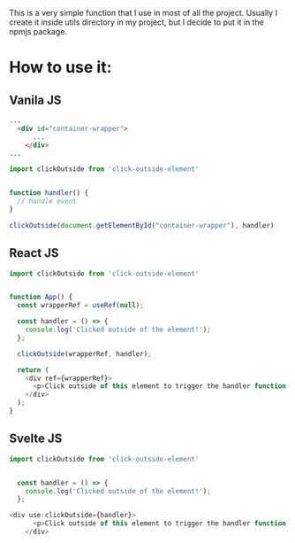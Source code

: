 This is a very simple function that I use in most of all the project. Usually I create it inside utils directory in my project, but I decide to put it in the npmjs package.

# How to use it:

## Vanila JS

```html
...
  <div id="container-wrapper">
      ...
    </div>
...
```

```javascript
import clickOutside from 'click-outside-element'


function handler() {
  // handle event
}

clickOutside(document.getElementById("container-wrapper"), handler)


```

## React JS

```javascript
import clickOutside from 'click-outside-element'


function App() {
  const wrapperRef = useRef(null);

  const handler = () => {
    console.log('Clicked outside of the element!');
  };

  clickOutside(wrapperRef, handler);

  return (
    <div ref={wrapperRef}>
      <p>Click outside of this element to trigger the handler function.</p>
    </div>
  );
}

```

## Svelte JS

```javascript
import clickOutside from 'click-outside-element'


  const handler = () => {
    console.log('Clicked outside of the element!');
  };

<div use:clickOutside={handler}>
      <p>Click outside of this element to trigger the handler function.</p>
    </div>


```

